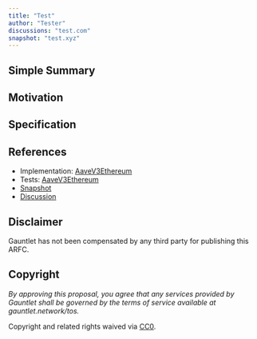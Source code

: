 ```yaml
---
title: "Test"
author: "Tester"
discussions: "test.com"
snapshot: "test.xyz"
---
```


## Simple Summary



## Motivation



## Specification



## References

- Implementation: [AaveV3Ethereum](https://github.com/bgd-labs/aave-proposals-v3/blob/main/src/20240214_AaveV3Ethereum_Test/AaveV3Ethereum_Test_20240214.sol)
- Tests: [AaveV3Ethereum](https://github.com/bgd-labs/aave-proposals-v3/blob/main/src/20240214_AaveV3Ethereum_Test/AaveV3Ethereum_Test_20240214.t.sol)
- [Snapshot](test.xyz)
- [Discussion](test.com)

## Disclaimer

Gauntlet has not been compensated by any third party for publishing this ARFC.

## Copyright

_By approving this proposal, you agree that any services provided by Gauntlet shall be governed by the terms of service available at gauntlet.network/tos._

Copyright and related rights waived via [CC0](https://creativecommons.org/publicdomain/zero/1.0/).
